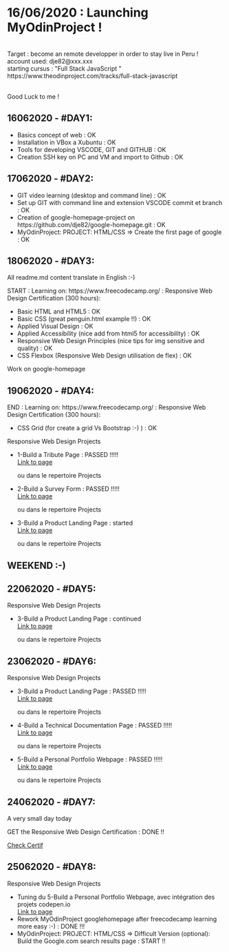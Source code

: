 <h1>16/06/2020 :    Launching MyOdinProject ! </h1><br>
                Target : become an remote developper in order to stay live in Peru ! <br>
account used: dje82@xxx.xxx <br>
starting cursus : "Full Stack JavaScript " <br>
https://www.theodinproject.com/tracks/full-stack-javascript <br><br>

Good Luck  to me !<br>

<h2>16062020 - #DAY1:</h2>
    <ul>
        <li>Basics concept of web : OK</li>
        <li>Installation in VBox a Xubuntu : OK</li>
        <li>Tools for developing  VSCODE,  GIT and GITHUB : OK</li>
        <li>Creation SSH key on  PC and VM and import to Github : OK</li>
    </ul>

<h2>17062020 - #DAY2:</h2>
    <ul>
        <li>GIT video learning (desktop and command line) : OK</li>
        <li>Set up GIT with command line and extension VSCODE commit et branch : OK</li>
        <li>Creation of google-homepage-project on https://github.com/dje82/google-homepage.git : OK</li>
        <li>MyOdinProject: PROJECT: HTML/CSS => Create the first page of google : OK</li>
    </ul>

<h2>18062020 - #DAY3:</h2>
    <p>All readme.md content translate in English :-)</p>
    <p>START : Learning on: https://www.freecodecamp.org/ : Responsive Web Design Certification (300 hours):</p>
        <ul>
            <li>Basic HTML and HTML5 : OK</li>
            <li>Basic CSS (great penguin.html example !!) : OK</li>
            <li>Applied Visual Design : OK</li>
            <li>Applied Accessibility (nice add from html5 for accessibility) : OK</li>
            <li>Responsive Web Design Principles (nice tips for img sensitive and quality) : OK</li>
            <li>CSS Flexbox (Responsive Web Design utilisation de flex) : OK</li>
        </ul>
    <p>Work on google-homepage</p>

<h2>19062020 - #DAY4:</h2>
    <p>END : Learning on: https://www.freecodecamp.org/ : Responsive Web Design Certification (300 hours):</p>
        <ul>
            <li>CSS Grid (for create a grid Vs Bootstrap :-) ) : OK </li>
        </ul>
    <p>Responsive Web Design Projects</p>
        <ul>
            <li>1-Build a Tribute Page : PASSED !!!!!</li>
            <a href="https://codepen.io/dje82/pen/qBbRQYM" target="_blank">Link to page</a>
            <p>ou dans le repertoire Projects</p>
            <li>2-Build a Survey Form : PASSED !!!!!</li>
            <a href="https://codepen.io/dje82/pen/JjGEwbq" target="_blank">Link to page</a>
            <p>ou dans le repertoire Projects</p>
            <li>3-Build a Product Landing Page : started</li>
            <a href="https://codepen.io/dje82/pen/bGEgzdK" target="_blank">Link to page</a>
            <p>ou dans le repertoire Projects</p>
        </ul>

<h2>WEEKEND :-) </h2>

<h2>22062020 - #DAY5:</h2>
    <p>Responsive Web Design Projects</p>
        <ul>
            <li>3-Build a Product Landing Page : continued </li>
            <a href="https://codepen.io/dje82/pen/bGEgzdK" target="_blank">Link to page</a>
            <p>ou dans le repertoire Projects</p>
        </ul>
    

<h2>23062020 - #DAY6:</h2>
    <p>Responsive Web Design Projects</p>
        <ul>
            <li>3-Build a Product Landing Page : PASSED !!!!! </li>
            <a href="https://codepen.io/dje82/pen/bGEgzdK" target="_blank">Link to page</a>
            <p>ou dans le repertoire Projects</p>
            <li>4-Build a Technical Documentation Page :  PASSED !!!!!  </li>
            <a href="https://codepen.io/dje82/pen/ZEQKMYK" target="_blank">Link to page</a>
            <p>ou dans le repertoire Projects</p>
            <li>5-Build a Personal Portfolio Webpage : PASSED !!!!!</li>
            <a href="https://codepen.io/dje82/pen/rNxmQzL" target="_blank">Link to page</a>
            <p>ou dans le repertoire Projects</p>
        </ul>


<h2>24062020 - #DAY7:</h2>
    <p>A very small day today</p>
    <p>GET the Responsive Web Design Certification : DONE !!</p>
    <a href="https://www.freecodecamp.org/certification/dje/responsive-web-design" target="_blank">Check Certif</a>


<h2>25062020 - #DAY8:</h2>
    <p>Responsive Web Design Projects</p>
    <ul>
        <li> Tuning du 5-Build a Personal Portfolio Webpage, avec intégration des projets codepen.io</li>
        <a href="https://codepen.io/dje82/pen/rNxmQzL" target="_blank">Link to page</a>
        <li>Rework MyOdinProject googlehomepage after freecodecamp learning more easy :-) : DONE !!!</li>
        <li>MyOdinProject: PROJECT: HTML/CSS => Difficult Version (optional): Build the Google.com search results page : START !!</li>
    </ul>
    


